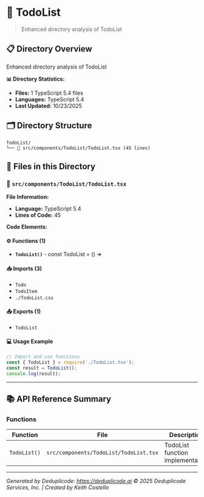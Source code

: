 # 📁 TodoList

> Enhanced directory analysis of TodoList

## 📋 Directory Overview

Enhanced directory analysis of TodoList

**📊 Directory Statistics:**
- **Files:** 1 TypeScript 5.4 files
- **Languages:** TypeScript 5.4
- **Last Updated:** 10/23/2025

## 🗂 Directory Structure

```
TodoList/
└── 📄 src/components/TodoList/TodoList.tsx (45 lines)
```

## 🎯 Files in this Directory

### 📄 `src/components/TodoList/TodoList.tsx`
**File Information:**
- **Language:** TypeScript 5.4
- **Lines of Code:** 45

**Code Elements:**

#### ⚙️ Functions (1)
- **`TodoList()`** - const TodoList = () =>

#### 📥 Imports (3)
- `Todo`
- `TodoItem`
- `./TodoList.css`

#### 📤 Exports (1)
- `TodoList`

#### 💻 Usage Example
```ts
// Import and use functions
const { TodoList } = require('./TodoList.tsx');
const result = TodoList();
console.log(result);
```

---

## 📚 API Reference Summary

### Functions
| Function | File | Description |
|----------|------|-------------|
| `TodoList()` | `src/components/TodoList/TodoList.tsx` | TodoList function implementation |

---

*Generated by Deduplicode: https://deduplicode.ai*
*© 2025 Deduplicode Services, Inc. | Created by Keith Costello*

